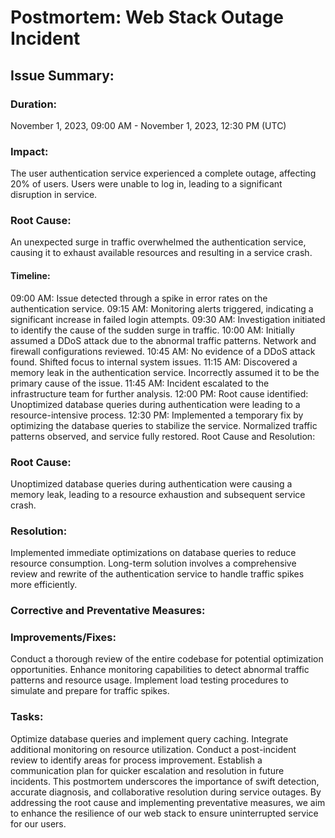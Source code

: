 # Postmortem: Web Stack Outage Incident

## Issue Summary:

### Duration: 
November 1, 2023, 09:00 AM - November 1, 2023, 12:30 PM (UTC)

### Impact: 
The user authentication service experienced a complete outage, affecting 20% of users. Users were unable to log in, leading to a significant disruption in service.

### Root Cause: 
An unexpected surge in traffic overwhelmed the authentication service, causing it to exhaust available resources and resulting in a service crash.

#### Timeline:

09:00 AM: Issue detected through a spike in error rates on the authentication service.
09:15 AM: Monitoring alerts triggered, indicating a significant increase in failed login attempts.
09:30 AM: Investigation initiated to identify the cause of the sudden surge in traffic.
10:00 AM: Initially assumed a DDoS attack due to the abnormal traffic patterns. Network and firewall configurations reviewed.
10:45 AM: No evidence of a DDoS attack found. Shifted focus to internal system issues.
11:15 AM: Discovered a memory leak in the authentication service. Incorrectly assumed it to be the primary cause of the issue.
11:45 AM: Incident escalated to the infrastructure team for further analysis.
12:00 PM: Root cause identified: Unoptimized database queries during authentication were leading to a resource-intensive process.
12:30 PM: Implemented a temporary fix by optimizing the database queries to stabilize the service. Normalized traffic patterns observed, and service fully restored.
Root Cause and Resolution:

### Root Cause: 
Unoptimized database queries during authentication were causing a memory leak, leading to a resource exhaustion and subsequent service crash.

### Resolution: 
Implemented immediate optimizations on database queries to reduce resource consumption. Long-term solution involves a comprehensive review and rewrite of the authentication service to handle traffic spikes more efficiently.

### Corrective and Preventative Measures:

### Improvements/Fixes:
Conduct a thorough review of the entire codebase for potential optimization opportunities.
Enhance monitoring capabilities to detect abnormal traffic patterns and resource usage.
Implement load testing procedures to simulate and prepare for traffic spikes.

### Tasks:
Optimize database queries and implement query caching.
Integrate additional monitoring on resource utilization.
Conduct a post-incident review to identify areas for process improvement.
Establish a communication plan for quicker escalation and resolution in future incidents.
This postmortem underscores the importance of swift detection, accurate diagnosis, and collaborative resolution during service outages. By addressing the root cause and implementing preventative measures, we aim to enhance the resilience of our web stack to ensure uninterrupted service for our users.
